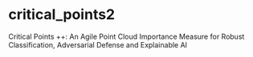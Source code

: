 # critical_points2
Critical Points ++: An Agile Point Cloud Importance Measure for Robust Classification, Adversarial Defense and Explainable AI
